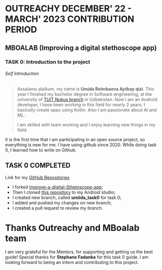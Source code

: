 # OUTREACHY DECEMBER' 22 - MARCH' 2023 CONTRIBUTION PERIOD

## MBOALAB (Improving a digital stethoscope app)

### TASK 0: Introduction to the project

###### Self Introduction
> Assalamu alaikum, my name is **Umida Reimbaeva Aytbay qizi**.
> This year I finished my bachelor degree in Software engineering, at the university of [TUIT Nukus branch](https://tatunf.uz/) in Uzbekistan.
> Now I am an Android developer, I have been working in this field for nearly 2 years. I basically create apps using Kotlin. Also I am passionate about AI and ML.

> I am skilled with team working and I enjoy learning new things in my field.

It is the first time that I am participating in an open source project, so everything is new for me.
I have using github since 2020. While doing task 0, I learned how to write on Github.

## TASK 0 COMPLETED
Link for my [GitHub Repositories](https://github.com/umiida?tab=repositories)

- I forked [Improve-a-digital-Sthetoscope-app](https://github.com/Mboalab/Improve-a-digital-Sthetoscope-app);
- Then I cloned [this repository](https://github.com/umiida/Improve-a-digital-Sthetoscope-app.git) to my Android studio;
- I created new branch, called  **umiida_task0** for task 0;
- I added and pushed my changes on new branch;
- I created a pull request to review my branch.

# Thanks Outreachy and MBoalab team
I am very grateful for the Mentors, for supporting and getting us the best guide! Special thanks for **Stephane Fadanka** for this task 0 guide.
I am looking forward to being an intern and contributing to this project.